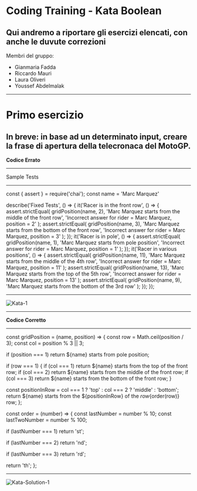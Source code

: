 <h1>Coding Training - Kata Boolean</h1>
<h2>Qui andremo a riportare gli esercizi elencati, con anche le duvute correzioni</h2>
<p>Membri del gruppo:</p>
<ul>
  <li>Gianmaria Fadda</li>
  <li>Riccardo Mauri</li>
  <li>Laura Oliveri</li>
  <li>Youssef Abdelmalak</li>
</ul>
<hr>
<h1>Primo esercizio</h1>
<h2>In breve: in base ad un determinato input, creare la frase di apertura della telecronaca del MotoGP.</h2>
<b>Codice Errato</b>
<hr>
<p>Sample Tests</p>
<hr>
<p>const { assert } = require('chai');
const name = 'Marc Marquez'

describe('Fixed Tests', () => {
  it('Racer is in the front row', () => {
    assert.strictEqual(
      gridPosition(name, 2),
      'Marc Marquez starts from the middle of the front row',
      'Incorrect answer for rider = Marc Marquez, position = 2'
    );
    assert.strictEqual(
      gridPosition(name, 3),
      'Marc Marquez starts from the bottom of the front row',
      'Incorrect answer for rider = Marc Marquez, position = 3'
    );
  });
  it('Racer is in pole', () => {
    assert.strictEqual(
      gridPosition(name, 1),
      'Marc Marquez starts from pole position',
      'Incorrect answer for rider = Marc Marquez, position = 1'
    );
  });
  it('Racer in various positions', () => {
    assert.strictEqual(
      gridPosition(name, 11),
      'Marc Marquez starts from the middle of the 4th row',
      'Incorrect answer for rider = Marc Marquez, position = 11'
    );
    assert.strictEqual(
      gridPosition(name, 13),
      'Marc Marquez starts from the top of the 5th row',
      'Incorrect answer for rider = Marc Marquez, position = 13'
    );
    assert.strictEqual(
      gridPosition(name, 9),
      'Marc Marquez starts from the bottom of the 3rd row'
    );
  });
});
</p>
<hr>
<img src="https://github.com/user-attachments/assets/9777256a-3345-4618-898d-22dc1b08a187" alt="Kata-1">
<hr>
<b>Codice Corretto</b>
<hr>
<p>const gridPosition = (name, position) => {
  const row = Math.ceil(position / 3);
  const col = position % 3 || 3;

  if (position === 1) 
    return ${name} starts from pole position;

  if (row === 1) {
    if (col === 1)
      return ${name} starts from the top of the front row;
    if (col === 2)
      return ${name} starts from the middle of the front row;
    if (col === 3)
      return ${name} starts from the bottom of the front row;
  }

  const positionInRow = col === 1 ? 'top' : col === 2 ? 'middle' : 'bottom';
  return ${name} starts from the ${positionInRow} of the ${row}${order(row)} row;
};

const order = (number) => {
  const lastNumber = number % 10;
  const lastTwoNumber = number % 100;

  if (lastNumber === 1) 
    return 'st';

  if (lastNumber === 2) 
    return 'nd';

  if (lastNumber === 3) 
    return 'rd';

  return 'th';
};</p>
<hr>
<img src="" alt="Kata-Solution-1">
